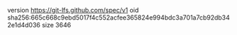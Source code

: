 version https://git-lfs.github.com/spec/v1
oid sha256:665c668c9ebd5017f4c552acfee365824e994bdc3a701a7cb92db342e1d4d036
size 3646
